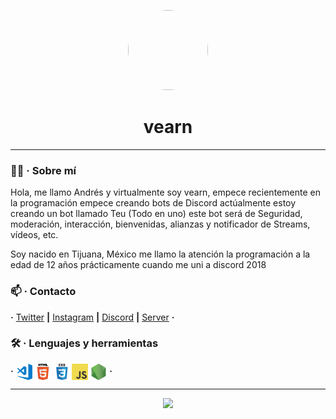 <p align="center">    
    <img style="border-radius: 100px" width="128" height="128" src="https://github.com/vearndev/imgs/blob/main/githubphoto.png?raw=true">
</p>
<h1 align="center">vearn</h1>

---

### 🤙🏼 **·** Sobre mí

Hola, me llamo Andrés y virtualmente soy vearn, empece recientemente en la programación empece creando bots de Discord actúalmente estoy creando un bot llamado Teu (Todo en uno) este bot será de Seguridad, moderación, interacción, bienvenidas, alianzas y notificador de Streams, vídeos, etc.

Soy nacido en Tijuana, México me llamo la atención la programación a la edad de 12 años prácticamente cuando me uni a discord 2018

### 📫 **·** Contacto

**·** [Twitter](https://www.twitter.com/vearndev)
**|** [Instagram](https://www.instagram.com/vearndev/)
**|** [Discord](https://discord.com/users/560327765317124097)
**|** [Server](https://discord.gg/proximamente) **·**</h>

### 🛠️ **·** Lenguajes y herramientas

**·** <img align="center" alt="Visual Studio Code" width="26px" src="https://raw.githubusercontent.com/github/explore/80688e429a7d4ef2fca1e82350fe8e3517d3494d/topics/visual-studio-code/visual-studio-code.png" /> <img align="center" alt="HTML5" width="26px" src="https://raw.githubusercontent.com/github/explore/80688e429a7d4ef2fca1e82350fe8e3517d3494d/topics/html/html.png" /> <img align="center" alt="CSS" width="26px" src="https://raw.githubusercontent.com/github/explore/80688e429a7d4ef2fca1e82350fe8e3517d3494d/topics/css/css.png" /> <img align="center" alt="JavaScript" width="26px" src="https://raw.githubusercontent.com/github/explore/80688e429a7d4ef2fca1e82350fe8e3517d3494d/topics/javascript/javascript.png" /> <img align="center" alt="Node.js" width="26px" src="https://raw.githubusercontent.com/github/explore/80688e429a7d4ef2fca1e82350fe8e3517d3494d/topics/nodejs/nodejs.png" /> **·**

---

<div align="center">
<p align="justify/left/right/center">
<img src="https://github.com/vearndev/imgs/blob/main/github.jpg?raw=true">
